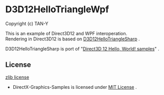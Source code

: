 D3D12HelloTriangleWpf
===

Copyright (c) TAN-Y

This is an example of Direct3D12 and WPF interoperation.  
Rendering in Direct3D12 is based on [D3D12HelloTriangleSharp](https://github.com/aosoft/D3D12HelloTriangleSharp) .

D3D12HelloTriangleSharp is port of "[Direct3D 12 Hello, World! samples](https://github.com/microsoft/DirectX-Graphics-Samples/tree/master/Samples/Desktop/D3D12HelloWorld)" .

## License

[zlib license](http://zlib.net/zlib_license.html)

* DirectX-Graphics-Samples is licensed under [MIT License](LICENSE) .